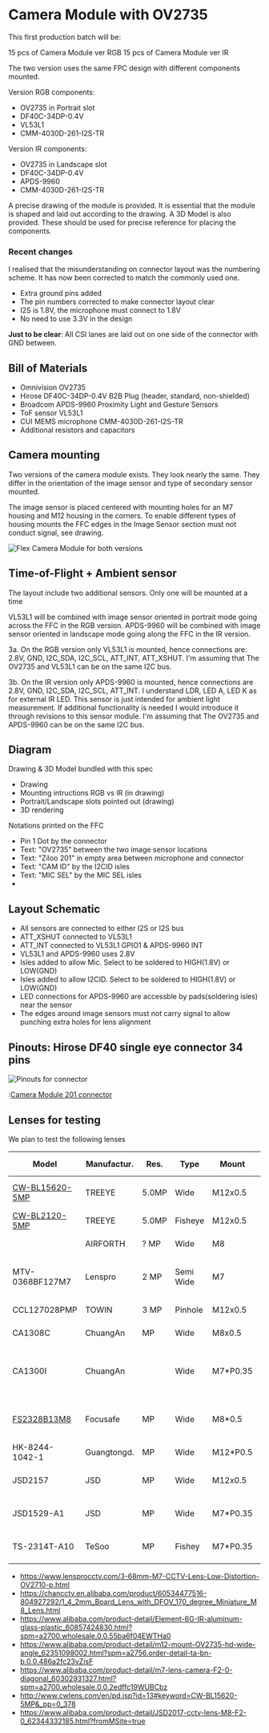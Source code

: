 # Camera Module with OV2735

This first production batch will be:

15 pcs of Camera Module ver RGB
15 pcs of Camera Module ver IR

The two version uses the same FPC design with different components mounted.

Version RGB components:

- OV2735 in Portrait slot
- DF40C-34DP-0.4V
- VL53L1
- CMM-4030D-261-I2S-TR

Version IR components:

- OV2735 in Landscape slot
- DF40C-34DP-0.4V
- APDS-9960
- CMM-4030D-261-I2S-TR

A precise drawing of the module is provided. It is essential that the module is shaped and laid out according to the drawing.
A 3D Model is also provided. These should be used for precise reference for placing the components.


### Recent changes

I realised that the misunderstanding on connector layout was the numbering scheme.
It has now been corrected to match the commonly used one.

* Extra ground pins added
* The pin numbers corrected to make connector layout clear
* I2S is 1.8V, the microphone must connect to 1.8V
* No need to use 3.3V in the design

**Just to be clear**: All CSI lanes are laid out on one side of the connector with GND between.


## Bill of Materials

- Omnivision OV2735
- Hirose DF40C-34DP-0.4V B2B Plug (header, standard, non-shielded)
- Broadcom APDS-9960 Proximity Light and Gesture Sensors
- ToF sensor VL53L1
- CUI MEMS microphone CMM-4030D-261-I2S-TR
- Additional resistors and capacitors


## Camera mounting

Two versions of the camera module exists. They look nearly the same. 
They differ in the orientation of the image sensor and type of secondary sensor mounted.

The image sensor is placed centered with mounting holes for an M7 housing and M12 housing in the corners.
To enable different types of housing mounts the FFC edges in the Image Sensor section must not conduct signal, see drawing.

![Flex Camera Module for both versions](./OV2735-module.png)



## Time-of-Flight + Ambient sensor

The layout include two additional sensors. Only one will be mounted at a time

VL53L1 will be combined with image sensor oriented in portrait mode going across the FFC in the RGB version.
APDS-9960 will be combined with image sensor oriented in landscape mode going along the FFC in the IR version.

3a. On the RGB version only VL53L1 is mounted, hence connections are: 2.8V, GND, I2C_SDA, I2C_SCL, ATT_INT, ATT_XSHUT. 
I'm assuming that The OV2735 and VL53L1 can be on the same I2C bus.

3b. On the IR version only APDS-9960 is mounted, hence connections are 2.8V, GND, I2C_SDA, I2C_SCL, ATT_INT. I understand LDR, LED A, LED K as for external IR LED. This sensor is just intended for ambient light measurement. 
If additional functionality is needed I would introduce it through revisions to this sensor module.
I'm assuming that The OV2735 and APDS-9960 can be on the same I2C bus.


## Diagram

Drawing & 3D Model bundled with this spec

- Drawing
- Mounting intructions RGB vs IR (in drawing)
- Portrait/Landscape slots pointed out (drawing)
- 3D rendering

Notations printed on the FFC

- Pin 1 Dot by the connector
- Text: "OV2735" between the two image sensor locations
- Text: "Ziloo 201" in empty area between microphone and connector
- Text: "CAM ID" by the I2CID isles
- Text: "MIC SEL" by the MIC SEL isles
- 

## Layout Schematic

- All sensors are connected to either I2S or I2S bus
- ATT_XSHUT connected to VL53L1
- ATT_INT connected to VL53L1 GPIO1 & APDS-9960 INT
- VL53L1 and APDS-9960 uses 2.8V
- Isles added to allow Mic. Select to be soldered to HIGH(1.8V) or LOW(GND)
- Isles added to allow I2CID. Select to be soldered to HIGH(1.8V) or LOW(GND)
- LED connections for APDS-9960 are accessble by pads(soldering isles) near the sensor
- The edges around image sensors must not carry signal to allow punching extra holes for lens alignment


## Pinouts: Hirose DF40 single eye connector 34 pins

![Pinouts for connector](./OV2735-module-connector-pinouts.png)

:[Camera Module 201 connector](./CAMERA_MODULE_CONNECTOR_PINOUT.md)


## Lenses for testing

We plan to test the following lenses

| Model           | Manufactur. | Res.   | Type     | Mount    | Sensor   | HFoV | Aperture | Focal   | Bk Focal | Optcl ln  | M.O.D  |Dimensions / Weight   | 
|-----------------|-------------|--------|----------|----------|----------|------|----------|---------|----------|-----------|--------|----------------------|
| [CW-BL15620-5MP](./lenses/CW-BL15620-5MP.jpeg) | TREEYE | 5.0MP | Wide | M12x0.5  | 1 / 3" | 185° | F2.0     | 1.56mm  | 4.3mm    | 21.6mm | 0.2m   | Dia. 20mm * 16mm, 6g, $5, 6G | 
| [CW-BL2120-5MP](http://www.cwlens.com/en/pd.jsp?id=341#_pp=0_330_2) | TREEYE      | 5.0MP  | Fisheye  | M12x0.5 | 1 / 2.5" | 160° | F2.0     | 2.1mm   | 6.9mm    | 20.7mm    | 0.2m   | Φ17.5 x 17.5, 8g, $4.2 | 
|                 | AIRFORTH    | ? MP   | Wide     | M8       | 1 / 3"   | 160° |          | 2.1mm   |          |           |        | Racing Drone $3.75 |
| MTV-0368BF127M7 | Lenspro     | 2 MP   | Semi Wide| M7       | 1 / 2.7" | 97°  | F2.8     | 3.68mm  | 2.01mm   |           | 0.3m   | TTL 9.9mm, Φ10x8.6mm, ~9%, FoV 97°/86.5°/50.5° |
| CCL127028PMP    | TOWIN       | 3 MP   | Pinhole  | M12x0.5  | 1 / 2.7" | 108° | F2.4     | 2.8mm   |          |           | 0.2m   |  TTL 12,  F.O.V. 140°(D) |
| CA1308C         | ChuangAn    | MP     | Wide     | M8x0.5   | 1 / 4"   | 115° | F2.4     | 2mm     | 4.10mm   |           |        | 87° *115° *170°  12*L10.57mm |
| CA1300I         | ChuangAn    |        | Wide     | M7*P0.35 | 1 / 2.5" | 115° | F2.4     | 2.92mm  | 5.26mm   |           | 0.1m   | TTL:13.97mm, 71° *115° *145°, 10*L10.33mm, 5G+IR  |
| [FS2328B13M8](./lenses/FS2328B13M8.png)     | Focusafe    | MP     | Wide     | M8*0.5   | 1 / 3"   | 115° | F2.8     | 2.3mm   | 5.09mm   |           |        | Flange back 4.5mm, max image circle 6.4mm |
| HK-8244-1042-1  | Guangtongd. | MP     | Wide     | M12*P0.5 | 1 / 2.7" | 120° | F1.8     | 3.0mm   | 6.04mm   |           |        | Flange back 5.2mm, 6G+IR |
| JSD2157         | JSD         | MP     | Wide     | M12x0.5  | 1 / 2.7" | 148° | F2.0     | 2.35mm  |          |           |        | 6G, TTL 22mm, Lens diameter 17mm |
| JSD1529-A1      | JSD         | MP     | Wide     | M7*P0.35 | 1 / 2.7" | 124° | F2.0     | 2.8mm   | 2.61mm   |           |        | Diameter 10mm, TTL 11.51mm |
| TS-2314T-A10    | TeSoo       | MP     | Fishey   | M7*P0.35 | 1 / 2.3" | 200° | F2.0     | 1.8mm   |          |           |        | Diameter 10mm, TTL 14mm |


* https://www.lensprocctv.com/3-68mm-M7-CCTV-Lens-Low-Distortion-OV2710-p.html
* https://chancctv.en.alibaba.com/product/60534477516-804927292/1_4_2mm_Board_Lens_with_DFOV_170_degree_Miniature_M8_Lens.html
* https://www.alibaba.com/product-detail/Element-6G-IR-aluminum-glass-plastic_60857424830.html?spm=a2700.wholesale.0.0.55ba6f04EWTHa0
* https://www.alibaba.com/product-detail/m12-mount-OV2735-hd-wide-angle_62351098002.html?spm=a2756.order-detail-ta-bn-b.0.0.486a2fc23vZisF
* https://www.alibaba.com/product-detail/m7-lens-camera-F2-0-diagonal_60302931327.html?spm=a2700.wholesale.0.0.2edffc19WUBCbz
* http://www.cwlens.com/en/pd.jsp?id=13#keyword=CW-BL15620-5MP&_pp=0_378
* https://www.alibaba.com/product-detail/JSD2017-cctv-lens-M8-F2-0_62344332185.html?fromMSite=true

